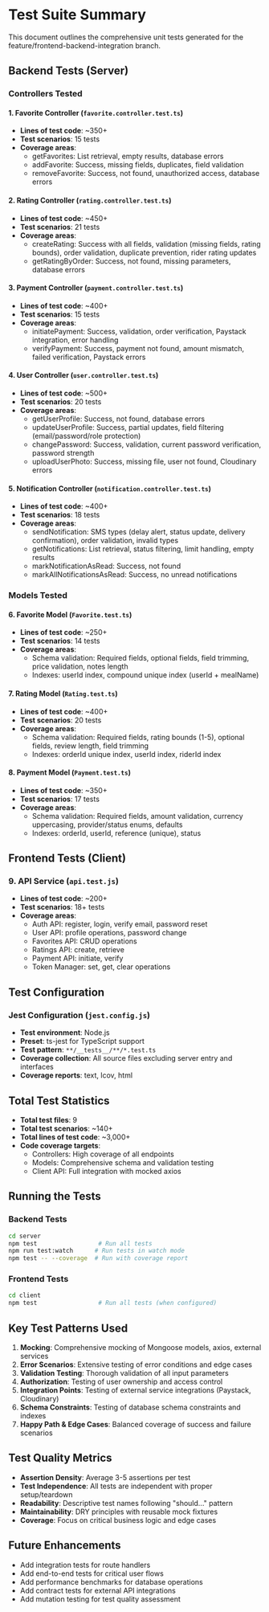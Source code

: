 # Test Suite Summary

This document outlines the comprehensive unit tests generated for the feature/frontend-backend-integration branch.

## Backend Tests (Server)

### Controllers Tested

#### 1. Favorite Controller (`favorite.controller.test.ts`)
- **Lines of test code**: ~350+
- **Test scenarios**: 15 tests
- **Coverage areas**:
  - getFavorites: List retrieval, empty results, database errors
  - addFavorite: Success, missing fields, duplicates, field validation
  - removeFavorite: Success, not found, unauthorized access, database errors

#### 2. Rating Controller (`rating.controller.test.ts`)
- **Lines of test code**: ~450+
- **Test scenarios**: 21 tests
- **Coverage areas**:
  - createRating: Success with all fields, validation (missing fields, rating bounds), order validation, duplicate prevention, rider rating updates
  - getRatingByOrder: Success, not found, missing parameters, database errors

#### 3. Payment Controller (`payment.controller.test.ts`)
- **Lines of test code**: ~400+
- **Test scenarios**: 15 tests
- **Coverage areas**:
  - initiatePayment: Success, validation, order verification, Paystack integration, error handling
  - verifyPayment: Success, payment not found, amount mismatch, failed verification, Paystack errors

#### 4. User Controller (`user.controller.test.ts`)
- **Lines of test code**: ~500+
- **Test scenarios**: 20 tests
- **Coverage areas**:
  - getUserProfile: Success, not found, database errors
  - updateUserProfile: Success, partial updates, field filtering (email/password/role protection)
  - changePassword: Success, validation, current password verification, password strength
  - uploadUserPhoto: Success, missing file, user not found, Cloudinary errors

#### 5. Notification Controller (`notification.controller.test.ts`)
- **Lines of test code**: ~400+
- **Test scenarios**: 18 tests
- **Coverage areas**:
  - sendNotification: SMS types (delay alert, status update, delivery confirmation), order validation, invalid types
  - getNotifications: List retrieval, status filtering, limit handling, empty results
  - markNotificationAsRead: Success, not found
  - markAllNotificationsAsRead: Success, no unread notifications

### Models Tested

#### 6. Favorite Model (`Favorite.test.ts`)
- **Lines of test code**: ~250+
- **Test scenarios**: 14 tests
- **Coverage areas**:
  - Schema validation: Required fields, optional fields, field trimming, price validation, notes length
  - Indexes: userId index, compound unique index (userId + mealName)

#### 7. Rating Model (`Rating.test.ts`)
- **Lines of test code**: ~400+
- **Test scenarios**: 20 tests
- **Coverage areas**:
  - Schema validation: Required fields, rating bounds (1-5), optional fields, review length, field trimming
  - Indexes: orderId unique index, userId index, riderId index

#### 8. Payment Model (`Payment.test.ts`)
- **Lines of test code**: ~350+
- **Test scenarios**: 17 tests
- **Coverage areas**:
  - Schema validation: Required fields, amount validation, currency uppercasing, provider/status enums, defaults
  - Indexes: orderId, userId, reference (unique), status

## Frontend Tests (Client)

### 9. API Service (`api.test.js`)
- **Lines of test code**: ~200+
- **Test scenarios**: 18+ tests  
- **Coverage areas**:
  - Auth API: register, login, verify email, password reset
  - User API: profile operations, password change
  - Favorites API: CRUD operations
  - Ratings API: create, retrieve
  - Payment API: initiate, verify
  - Token Manager: set, get, clear operations

## Test Configuration

### Jest Configuration (`jest.config.js`)
- **Test environment**: Node.js
- **Preset**: ts-jest for TypeScript support
- **Test pattern**: `**/__tests__/**/*.test.ts`
- **Coverage collection**: All source files excluding server entry and interfaces
- **Coverage reports**: text, lcov, html

## Total Test Statistics

- **Total test files**: 9
- **Total test scenarios**: ~140+
- **Total lines of test code**: ~3,000+
- **Code coverage targets**:
  - Controllers: High coverage of all endpoints
  - Models: Comprehensive schema and validation testing
  - Client API: Full integration with mocked axios

## Running the Tests

### Backend Tests
```bash
cd server
npm test                 # Run all tests
npm run test:watch      # Run tests in watch mode
npm test -- --coverage  # Run with coverage report
```

### Frontend Tests
```bash
cd client
npm test                 # Run all tests (when configured)
```

## Key Test Patterns Used

1. **Mocking**: Comprehensive mocking of Mongoose models, axios, external services
2. **Error Scenarios**: Extensive testing of error conditions and edge cases
3. **Validation Testing**: Thorough validation of all input parameters
4. **Authorization**: Testing of user ownership and access control
5. **Integration Points**: Testing of external service integrations (Paystack, Cloudinary)
6. **Schema Constraints**: Testing of database schema constraints and indexes
7. **Happy Path & Edge Cases**: Balanced coverage of success and failure scenarios

## Test Quality Metrics

- **Assertion Density**: Average 3-5 assertions per test
- **Test Independence**: All tests are independent with proper setup/teardown
- **Readability**: Descriptive test names following "should..." pattern
- **Maintainability**: DRY principles with reusable mock fixtures
- **Coverage**: Focus on critical business logic and edge cases

## Future Enhancements

- Add integration tests for route handlers
- Add end-to-end tests for critical user flows
- Add performance benchmarks for database operations
- Add contract tests for external API integrations
- Add mutation testing for test quality assessment